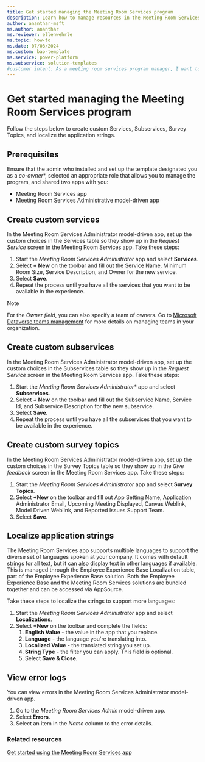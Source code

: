 ```yaml
---
title: Get started managing the Meeting Room Services program
description: Learn how to manage resources in the Meeting Room Services Admin model-driven app for Microsoft Power Platform.
author: ananthar-msft
ms.author: ananthar
ms.reviewer: ellenwehrle
ms.topic: how-to
ms.date: 07/08/2024
ms.custom: bap-template
ms.service: power-platform
ms.subservice: solution-templates
#customer intent: As a meeting room services program manager, I want to learn how to administrate the Meeting Room Services program so that I can effectively manage resources for meeting rooms.
---
```


# Get started managing the Meeting Room Services program

Follow the steps below to create custom Services, Subservices, Survey Topics, and localize the application strings.

## Prerequisites

Ensure that the admin who installed and set up the template designated you as a *co-owner**, selected an appropriate role that allows you to manage the program, and shared two apps with you:

- Meeting Room Services app
- Meeting Room Services Administrative model-driven app

## Create custom services

In the Meeting Room Services Administrator model-driven app, set up the custom choices in the Services table so they show up in the *Request Service* screen in the Meeting Room Services app. Take these steps:

1. Start the *Meeting Room Services Administrator* app and select **Services**.
1. Select **+ New** on the toolbar and fill out the Service Name, Minimum Room Size, Service Description, and Owner for the new service.
1. Select **Save**.
1. Repeat the process until you have all the services that you want to be available in the experience.

> [!NOTE]
>
> For the *Owner field*, you can also specify a team of owners. Go to [Microsoft Dataverse teams management](/power-platform/admin/manage-teams) for more details on managing teams in your organization.

## Create custom subservices

In the Meeting Room Services Administrator model-driven app, set up the custom choices in the Subservices table so they show up in the *Request Service* screen in the Meeting Room Services app. Take these steps:

1. Start the *Meeting Room Services Administrator** app and select **Subservices**.
1. Select **+ New** on the toolbar and fill out the Subservice Name, Service Id, and Subservice Description for the new subservice.
1. Select **Save**.
1. Repeat the process until you have all the subservices that you want to be available in the experience.

## Create custom survey topics

In the Meeting Room Services Administrator model-driven app, set up the custom choices in the Survey Topics table so they show up in the *Give feedback* screen in the Meeting Room Services app. Take these steps:

1. Start the *Meeting Room Services Administrator* app and select **Survey Topics**.
1. Select **+New** on the toolbar and fill out App Setting Name, Application Administrator Email, Upcoming Meeting Displayed, Canvas Weblink, Model Driven Weblink, and Reported Issues Support Team.
1. Select **Save**.

## Localize application strings

The Meeting Room Services app supports multiple languages to support the diverse set of languages spoken at your company. It comes with default strings for all text, but it can also display text in other languages if available. This is managed through the Employee Experience Base Localization table, part of the Employee Experience Base solution. Both the Employee Experience Base and the Meeting Room Services solutions are bundled together and can be accessed via AppSource.

Take these steps to localize the strings to support more languages:

1. Start the *Meeting Room Services Administrator* app and select **Localizations**.
1. Select **+New** on the toolbar and complete the fields:
    1. **English Value** - the value in the app that you replace.
    1. **Language** - the language you're translating into.
    1. **Localized Value** - the translated string you set up.
    1. **String Type** - the filter you can apply. This field is optional.
    1. Select **Save & Close**.

## View error logs

You can view errors in the Meeting Room Services Administrator model-driven app.

1. Go to the *Meeting Room Services Admin* model-driven app.
1. Select **Errors**.
1. Select an item in the *Name* column to the error details.

### Related resources

[Get started using the Meeting Room Services app](use.md)
